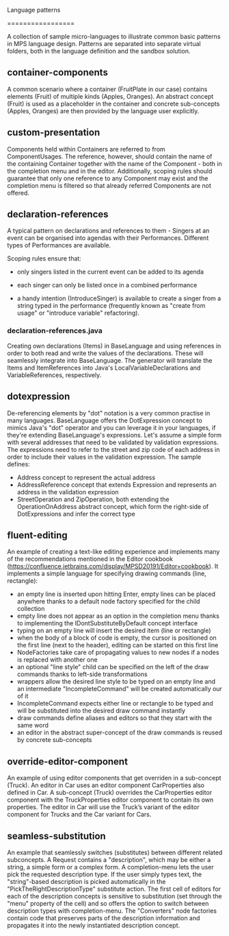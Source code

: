 ﻿Language patterns

=================



A collection of sample micro-languages to illustrate common basic patterns in MPS language design. Patterns are separated into separate virtual folders,
both in the language definition and the sandbox solution.



## container-components



A common scenario where a container (FruitPlate in our case) contains elements (Fruit) of multiple kinds (Apples, Oranges). An abstract concept (Fruit) is used
as a placeholder in the container and concrete sub-concepts (Apples, Oranges) are then provided by the language user explicitly.



## custom-presentation



Components held within Containers are referred to from ComponentUsages. The reference, however, should contain the name of the containing Container together
with the name of the Component - both in the completion menu and in the editor. Additionally, scoping rules should guarantee that only one reference to any
Component may exist and the completion menu is filtered so that already referred Components are not offered.



## declaration-references



A typical pattern on declarations and references to them - Singers at an event can be organised into agendas with their Performances. Different types of
Performances are available.

Scoping rules ensure that:


* only singers listed in the current event can be added to its agenda

* each singer can only be listed once in a combined performance

* a handy intention (IntroduceSinger) is available to create a singer from a string typed in the performance (frequently known as "create from usage"
or "introduce variable" refactoring).

### declaration-references.java

Creating own declarations (Items) in BaseLanguage and using references in order to both read and write the values of the declarations. These will seamlessly
integrate into BaseLanguage.
The generator will translate the Items and ItemReferences into Java's LocalVariableDeclarations and VariableReferences, respectively.

## dotexpression

De-referencing elements by "dot" notation is a very common practise in many languages. BaseLanguage offers the DotExpression concept to mimics Java's
"dot" operator and you can leverage it in your languages, if they're extending BaseLanguage's expressions.
Let's assume a simple form with several addresses that need to be validated by validation expressions. The expressions need to refer to the street and zip code
of each address in order to include their values in the validation expression. The sample defines:
* Address concept to represent the actual address
* AddressReference concept that extends Expression and represents an address in the validation expression
* StreetOperation and ZipOperation, both extending the OperationOnAddress abstract concept, which form the right-side of DotExpressions and infer the correct type



## fluent-editing

An example of creating a text-like editing experience and implements many of the recommendations mentioned in
the Editor cookbook (https://confluence.jetbrains.com/display/MPSD20191/Editor+cookbook). It implements a simple language for specifying drawing commands (line, rectangle):
* an empty line is inserted upon hitting Enter, empty lines can be placed anywhere thanks to a default node factory specified for the child collection
* empty line does not appear as an option in the completion menu thanks to implementing the IDontSubstituteByDefault concept interface
* typing on an empty line will insert the desired item (line or rectangle)
* when the body of a block of code is empty, the cursor is positioned on the first line (next to the header), editing can be started on this first line
* NodeFactories take care of propagating values to new nodes if a nodes is replaced with another one
* an optional "line style" child can be specified on the left of the draw commands thanks to left-side transformations
* wrappers allow the desired line style to be typed on an empty line and an intermediate "IncompleteCommand" will be created automatically our of it
* IncompleteCommand expects either line or rectangle to be typed and will be substituted into the desired draw command instantly
* draw commands define aliases and editors so that they start with the same word
* an editor in the abstract super-concept of the draw commands is reused by concrete sub-concepts


## override-editor-component



An example of using editor components that get overriden in a sub-concept (Truck). An editor in Car uses an editor component CarProperties also defined in Car.
A sub-concept (Truck) overrides the CarProperties editor component with the TruckProperties editor component to contain its own properties. The editor in Car
will use the Truck’s variant of the editor component for Trucks and the Car variant for Cars.


## seamless-substitution



An example that seamlessly switches (substitutes) between different related subconcepts. A Request contains a "description", which may be either a string,
a simple form or a complex form. A completion-menu lets the user pick the requested description type. If the user simply types text, the "string"-based
description is picked automatically in the "PickTheRightDescriptionType" substitute action.
The first cell of editors for each of the description concepts is sensitive to substitution (set through the "menu" property of the cell)
and so offers the option to switch between description types with completion-menu.
The "Converters" node factories contain code that preserves parts of the description information and propagates it into the newly instantiated
description concept.
